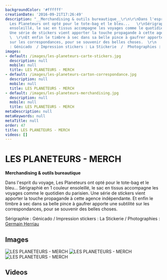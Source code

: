 ```yaml
---
backgroundColor: '#ffffff'
creationDate: '2016-09-21T17:26:49'
description: "__Merchandising & outils bureautique__\r\n\r\nDans l'esprit du voyage,
  Les Planeteurs ont opté pour le tote-bag et le bleu...   \r\nSérigraphié en 1 couleur
  ensoleillé, le sac en tissus accompagne les voyages comme le quotidien du parisien.
  Une série de stickers vient apporter la touche propagande à cette agence indépendante.
  \  \r\nEt enfin le timbre à sec dans sa belle pince à gaufrer apporte une subtilité
  sur les correspondances, pour se souvenir des belles choses.  \r\n    \r\nSérigraphie
  : Génicado  / Impression stickers : La Stickerie  /  Photographies : [Germain Herriau](http://www.germainherriau.com)"
images:
- default: /images/les-planeteurs-carte-stickers.jpg
  description: null
  mobile: null
  title: LES PLANETEURS - MERCH
- default: /images/les-planeteurs-carton-correspondance.jpg
  description: null
  mobile: null
  title: LES PLANETEURS - MERCH
- default: /images/les-planeteurs-merchandising.jpg
  description: null
  mobile: null
  title: LES PLANETEURS - MERCH
metaDescription: null
metaKeywords: null
metaTitle: null
order: 47
title: LES PLANETEURS - MERCH
videos: []
---
```


# LES PLANETEURS - MERCH

__Merchandising & outils bureautique__

Dans l'esprit du voyage, Les Planeteurs ont opté pour le tote-bag et le bleu...
Sérigraphié en 1 couleur ensoleillé, le sac en tissus accompagne les voyages comme le quotidien du parisien. Une série de stickers vient apporter la touche propagande à cette agence indépendante.
Et enfin le timbre à sec dans sa belle pince à gaufrer apporte une subtilité sur les correspondances, pour se souvenir des belles choses.

Sérigraphie : Génicado  / Impression stickers : La Stickerie  /  Photographies : [Germain Herriau](http://www.germainherriau.com)

## Images

![LES PLANETEURS - MERCH](/images/les-planeteurs-carte-stickers.jpg)
![LES PLANETEURS - MERCH](/images/les-planeteurs-carton-correspondance.jpg)
![LES PLANETEURS - MERCH](/images/les-planeteurs-merchandising.jpg)

## Videos
